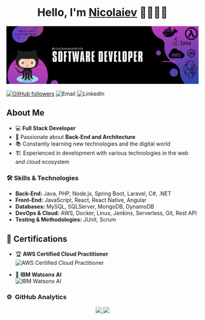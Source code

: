 <div align="center">
<h1 align="center">Hello, I'm <a href="https://www.linkedin.com/in/nbpustelnik">Nicolaiev</a> 👨🏻‍💻👋</h1>
</div>
<img src="assets/banner.png">

[![GitHub followers](https://img.shields.io/github/followers/nicolaievpustelnik?style=social)](https://github.com/nicolaievpustelnik)
![Email](https://img.shields.io/badge/Email-nicolaievbrito%40gmail.com-red)
![LinkedIn](https://img.shields.io/badge/LinkedIn-nbpustelnik-blue?style=flat-square&logo=linkedin)

## About Me

- 💻 **Full Stack Developer**
- 🚀 Passionate about **Back-End and Architecture**
- 📚 Constantly learning new technologies and the digital world
- 🏗️ Experienced in development with various technologies in the web and cloud ecosystem

### 🛠️ Skills & Technologies

- **Back-End:** Java, PHP, Node.js, Spring Boot, Laravel, C#, .NET
- **Front-End:** JavaScript, React, React Native, Angular
- **Databases:** MySQL, SQLServer, MongoDB, DynamoDB
- **DevOps & Cloud:** AWS, Docker, Linux, Jenkins, Serverless, Git, Rest API
- **Testing & Methodologies:** JUnit, Scrum

## 🏅 Certifications

- 🏆 **AWS Certified Cloud Practitioner**  
  ![AWS Certified Cloud Practitioner](https://img.shields.io/badge/AWS%20Certified%20Cloud%20Practitioner-Aws%20Certified-green)

- 🤖 **IBM Watsonx AI**  
  ![IBM Watsonx AI](https://img.shields.io/badge/IBM%20Watsonx%20AI-Certified-blue)

### ⚙️ &nbsp;GitHub Analytics

<p align="center">
<a href="https://github.com/nicolaievpustelnik">
  <img height="180em" src="https://github-readme-stats-eight-theta.vercel.app/api?username=nicolaievpustelnik&show_icons=true&theme=algolia&include_all_commits=true&count_private=true"/>
  <img height="180em" src="https://github-readme-stats-eight-theta.vercel.app/api/top-langs/?username=nicolaievpustelnik&layout=compact&langs_count=8&theme=algolia"/>
</a>
</p>

